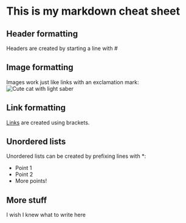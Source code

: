 # This is my markdown cheat sheet

## Header formatting

Headers are created by starting a line with #

## Image formatting

Images work just like links with an exclamation mark:
![Cute cat with light saber](https://storage.googleapis.com/pod_public/1300/146525.jpg)

## Link formatting

[Links](https://www.github.com) are created using brackets.

## Unordered lists

Unordered lists can be created by prefixing lines with *:

* Point 1
* Point 2
* More points!

## More stuff

I wish I knew what to write here

